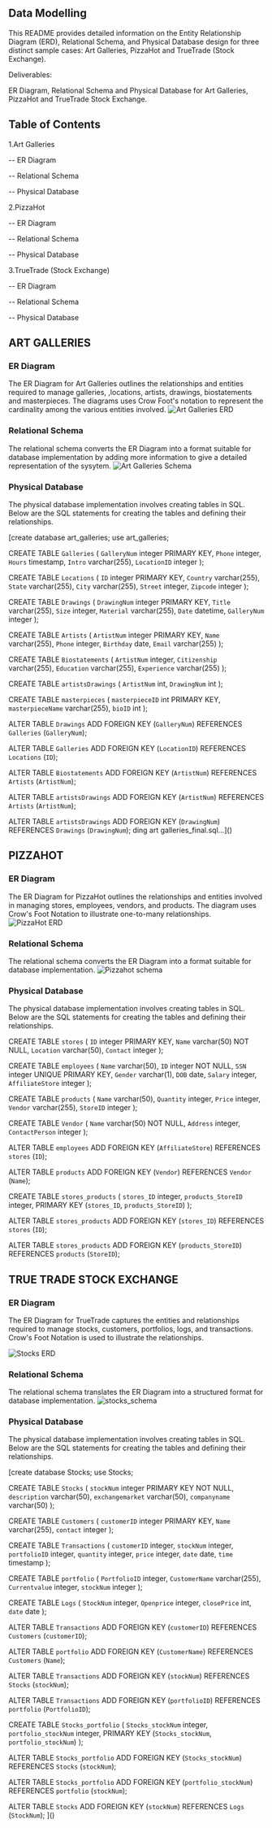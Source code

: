 ## Data Modelling

This README provides detailed information on the Entity Relationship Diagram (ERD), Relational Schema, and Physical Database design for three distinct sample cases: Art Galleries, PizzaHot and TrueTrade (Stock Exchange).

Deliverables:

ER Diagram, Relational Schema and Physical Database for Art Galleries, PizzaHot and TrueTrade Stock Exchange.

## Table of Contents

 1.Art Galleries
 
-- ER Diagram

-- Relational Schema

-- Physical Database

 2.PizzaHot 
 
-- ER Diagram

-- Relational Schema

-- Physical Database

 3.TrueTrade (Stock Exchange) 
 
-- ER Diagram

-- Relational Schema

-- Physical Database

## ART GALLERIES

### ER Diagram 

The ER Diagram for Art Galleries outlines the relationships and entities required to manage galleries, ,locations, artists, drawings, biostatements and masterpieces. The diagrams uses Crow Foot's notation to represent the cardinality among the various entities involved.
![Art Galleries ERD](https://github.com/kathleenokelo/Datamodelling_sql/assets/170306277/1adcbfce-f957-4a27-9f9c-be433a416fef)

### Relational Schema 

The relational schema converts the ER Diagram into a format suitable for database implementation by adding more information to give a detailed representation of the sysytem.
![Art Galleries Schema](https://github.com/kathleenokelo/Datamodelling_sql/assets/170306277/41731d49-1fab-460f-bb2e-55b12f9fc279)

### Physical Database

The physical database implementation involves creating tables in SQL. Below are the SQL statements for creating the tables and defining their relationships.

[create database art_galleries;
use art_galleries;

CREATE TABLE `Galleries` (
  `GalleryNum` integer PRIMARY KEY,
  `Phone` integer,
  `Hours` timestamp,
  `Intro` varchar(255),
  `LocationID` integer
);

CREATE TABLE `Locations` (
  `ID` integer PRIMARY KEY,
  `Country` varchar(255),
  `State` varchar(255),
  `City` varchar(255),
  `Street` integer,
  `Zipcode` integer
);

CREATE TABLE `Drawings` (
  `DrawingNum` integer PRIMARY KEY,
  `Title` varchar(255),
  `Size` integer,
  `Material` varchar(255),
  `Date` datetime,
  `GalleryNum` integer
);

CREATE TABLE `Artists` (
  `ArtistNum` integer PRIMARY KEY,
  `Name` varchar(255),
  `Phone` integer,
  `Birthday` date,
  `Email` varchar(255)
);

CREATE TABLE `Biostatements` (
  `ArtistNum` integer,
  `Citizenship` varchar(255),
  `Education` varchar(255),
  `Experience` varchar(255)
);

CREATE TABLE `artistsDrawings` (
  `ArtistNum` int,
  `DrawingNum` int
);

CREATE TABLE `masterpieces` (
  `masterpieceID` int PRIMARY KEY,
  `masterpieceName` varchar(255),
  `bioID` int
);

ALTER TABLE `Drawings` ADD FOREIGN KEY (`GalleryNum`) REFERENCES `Galleries` (`GalleryNum`);

ALTER TABLE `Galleries` ADD FOREIGN KEY (`LocationID`) REFERENCES `Locations` (`ID`);

ALTER TABLE `Biostatements` ADD FOREIGN KEY (`ArtistNum`) REFERENCES `Artists` (`ArtistNum`);

ALTER TABLE `artistsDrawings` ADD FOREIGN KEY (`ArtistNum`) REFERENCES `Artists` (`ArtistNum`);

ALTER TABLE `artistsDrawings` ADD FOREIGN KEY (`DrawingNum`) REFERENCES `Drawings` (`DrawingNum`);
ding art galleries_final.sql…]()


## PIZZAHOT

### ER Diagram

The ER Diagram for PizzaHot outlines the relationships and entities involved in managing stores, employees, vendors, and products. The diagram uses Crow's Foot Notation to illustrate one-to-many relationships.
![PizzaHot ERD](https://github.com/kathleenokelo/Datamodelling_sql/assets/170306277/c0bc3ab9-c28e-486b-a0f5-542d77532941)

### Relational Schema

The relational schema converts the ER Diagram into a format suitable for database implementation.
![Pizzahot schema](https://github.com/kathleenokelo/Datamodelling_sql/assets/170306277/9b3f6b8f-0f5c-4622-99af-cea4a758ee15)

### Physical Database

The physical database implementation involves creating tables in SQL. Below are the SQL statements for creating the tables and defining their relationships.

CREATE TABLE `stores` (
  `ID` integer PRIMARY KEY,
  `Name` varchar(50) NOT NULL,
  `Location` varchar(50),
  `Contact` integer
);

CREATE TABLE `employees` (
  `Name` varchar(50),
  `ID` integer NOT NULL,
  `SSN` integer UNIQUE PRIMARY KEY,
  `Gender` varchar(1),
  `DOB` date,
  `Salary` integer,
  `AffiliateStore` integer
);

CREATE TABLE `products` (
  `Name` varchar(50),
  `Quantity` integer,
  `Price` integer,
  `Vendor` varchar(255),
  `StoreID` integer
);

CREATE TABLE `Vendor` (
  `Name` varchar(50) NOT NULL,
  `Address` integer,
  `ContactPerson` integer
);

ALTER TABLE `employees` ADD FOREIGN KEY (`AffiliateStore`) REFERENCES `stores` (`ID`);

ALTER TABLE `products` ADD FOREIGN KEY (`Vendor`) REFERENCES `Vendor` (`Name`);

CREATE TABLE `stores_products` (
  `stores_ID` integer,
  `products_StoreID` integer,
  PRIMARY KEY (`stores_ID`, `products_StoreID`)
);

ALTER TABLE `stores_products` ADD FOREIGN KEY (`stores_ID`) REFERENCES `stores` (`ID`);

ALTER TABLE `stores_products` ADD FOREIGN KEY (`products_StoreID`) REFERENCES `products` (`StoreID`);

## TRUE TRADE STOCK EXCHANGE

### ER Diagram

The ER Diagram for TrueTrade captures the entities and relationships required to manage stocks, customers, portfolios, logs, and transactions. Crow's Foot Notation is used to illustrate the relationships.

![Stocks ERD](https://github.com/kathleenokelo/Datamodelling_sql/assets/170306277/caa6e585-c445-4c79-af4a-8462b6f3f522)

### Relational Schema

The relational schema translates the ER Diagram into a structured format for database implementation.
![stocks_schema](https://github.com/kathleenokelo/Datamodelling_sql/assets/170306277/7b33a5c7-4334-4465-8159-15e1b5841eb5)

### Physical Database

The physical database implementation involves creating tables in SQL. Below are the SQL statements for creating the tables and defining their relationships.

[create database Stocks;
use Stocks;


CREATE TABLE `Stocks` (
  `stockNum` integer PRIMARY KEY NOT NULL,
  `description` varchar(50),
  `exchangemarket` varchar(50),
  `companyname` varchar(50)
);

CREATE TABLE `Customers` (
  `customerID` integer PRIMARY KEY,
  `Name` varchar(255),
  `contact` integer
);

CREATE TABLE `Transactions` (
  `customerID` integer,
  `stockNum` integer,
  `portfolioID` integer,
  `quantity` integer,
  `price` integer,
  `date` date,
  `time` timestamp
);

CREATE TABLE `portfolio` (
  `PortfolioID` integer,
  `CustomerName` varchar(255),
  `Currentvalue` integer,
  `stockNum` integer
);

CREATE TABLE `Logs` (
  `StockNum` integer,
  `Openprice` integer,
  `closePrice` int,
  `date` date
);

ALTER TABLE `Transactions` ADD FOREIGN KEY (`customerID`) REFERENCES `Customers` (`customerID`);

ALTER TABLE `portfolio` ADD FOREIGN KEY (`CustomerName`) REFERENCES `Customers` (`Name`);

ALTER TABLE `Transactions` ADD FOREIGN KEY (`stockNum`) REFERENCES `Stocks` (`stockNum`);

ALTER TABLE `Transactions` ADD FOREIGN KEY (`portfolioID`) REFERENCES `portfolio` (`PortfolioID`);

CREATE TABLE `Stocks_portfolio` (
  `Stocks_stockNum` integer,
  `portfolio_stockNum` integer,
  PRIMARY KEY (`Stocks_stockNum`, `portfolio_stockNum`)
);

ALTER TABLE `Stocks_portfolio` ADD FOREIGN KEY (`Stocks_stockNum`) REFERENCES `Stocks` (`stockNum`);

ALTER TABLE `Stocks_portfolio` ADD FOREIGN KEY (`portfolio_stockNum`) REFERENCES `portfolio` (`stockNum`);


ALTER TABLE `Stocks` ADD FOREIGN KEY (`stockNum`) REFERENCES `Logs` (`StockNum`);
]()







